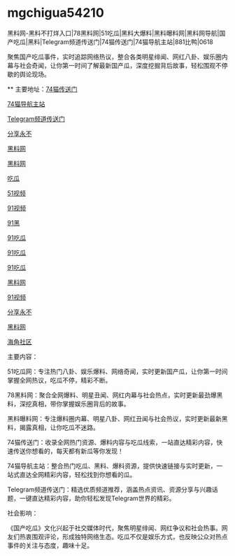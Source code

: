 # mgchigua54210
黑料网-黑料不打烊入口|78黑料网|51吃瓜|黑料大爆料|黑料曝料网|黑料网导航|国产吃瓜|黑料|Telegram频道传送门|74猫传送门|74猫导航主站|881比鸭|0618

聚焦国产吃瓜事件，实时追踪网络热议，整合各类明星绯闻、网红八卦、娱乐圈内幕与社会奇闻，让你第一时间了解最新国产瓜，深度挖掘背后故事，轻松围观不停歇的舆论现场。

** 主要地址：<a href="https://74mao.com/">74猫传送门</a>

<a href="https://74mao.com/">74猫导航主站</a>

<a href="https://74mao.com/">Telegram频道传送门</a>

<a href="https://hj-540.pages.dev/">分享永不</a>

<a href="https://hj-538.pages.dev/">黑料网</a>

<a href="https://hj-484.pages.dev/">黑料网</a>

<a href="https://hj-482.pages.dev/">吃瓜</a>

<a href="https://hj-454.pages.dev/">51视频</a>

<a href="https://hj-376.pages.dev/">91视频</a>

<a href="https://hj-611.pages.dev/">91黑</a>

<a href="https://hj-608.pages.dev/">91吃瓜</a>

<a href="https://hj-605.pages.dev/">91吃瓜</a>

<a href="https://hj-595.pages.dev/">91吃瓜</a>

<a href="https://hj-573.pages.dev/">黑料网</a>

<a href="https://hj-689.pages.dev/">91视频</a>

<a href="https://hj-691.pages.dev/">分享永不</a>

<a href="https://hj-792.pages.dev/">黑料网</a>

<a href="https://hj-786.pages.dev/">海角社区</a>

主要内容：

51吃瓜网：专注热门八卦、娱乐爆料、网络奇闻，实时更新国产瓜，让你第一时间掌握全网热议，吃瓜不停，精彩不断。

78黑料网：聚合全网爆料、明星丑闻、网红内幕与社会热点，实时更新最劲爆黑料，深挖真相，带你掌握娱乐圈背后的故事。

黑料曝料网：专注爆料圈内幕、明星八卦、网红丑闻与社会热议，实时更新最新黑料，揭露真相，让你吃瓜不迷路。

74猫传送门：收录全网热门资源、爆料内容与吃瓜线索，一站直达精彩内容，快速传送你想看的，每天都有新瓜等你发现！

74猫导航主站：整合热门吃瓜、黑料、爆料资源，提供快速链接与实时更新，一站式直达全网精彩内容，轻松找到你想看的瓜。

Telegram频道传送门：精选优质频道推荐，涵盖热点资讯、资源分享与兴趣话题，一键直达精彩内容，助你轻松发现Telegram世界的精彩。

社会影响：

《国产吃瓜》文化兴起于社交媒体时代，聚焦明星绯闻、网红争议和社会热事。网友们热衷围观评论，形成独特网络生态。吃瓜不仅是娱乐方式，也反映公众对热点事件的关注与态度，趣味十足。
